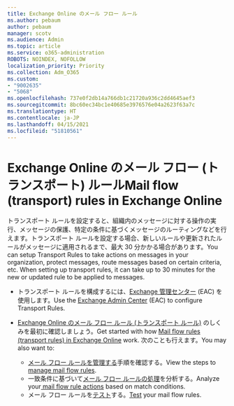 ```yaml
---
title: Exchange Online のメール フロー ルール
ms.author: pebaum
author: pebaum
manager: scotv
ms.audience: Admin
ms.topic: article
ms.service: o365-administration
ROBOTS: NOINDEX, NOFOLLOW
localization_priority: Priority
ms.collection: Adm_O365
ms.custom:
- "9002635"
- "5068"
ms.openlocfilehash: 737e0f2db14a766db1c21720a936c2dd4645aef3
ms.sourcegitcommit: 8bc60ec34bc1e40685e3976576e04a2623f63a7c
ms.translationtype: HT
ms.contentlocale: ja-JP
ms.lasthandoff: 04/15/2021
ms.locfileid: "51810561"
---
```

# <a name="mail-flow-transport-rules-in-exchange-online"></a><span data-ttu-id="c78e5-102">Exchange Online のメール フロー (トランスポート) ルール</span><span class="sxs-lookup"><span data-stu-id="c78e5-102">Mail flow (transport) rules in Exchange Online</span></span>

<span data-ttu-id="c78e5-103">トランスポート ルールを設定すると、組織内のメッセージに対する操作の実行、メッセージの保護、特定の条件に基づくメッセージのルーティングなどを行えます。トランスポート ルールを設定する場合、新しいルールや更新されたルールがメッセージに適用されるまで、最大 30 分かかる場合があります。</span><span class="sxs-lookup"><span data-stu-id="c78e5-103">You can setup Transport Rules to take actions on messages in your organization, protect messages, route messages based on certain criteria, etc.  When setting up transport rules, it can take up to 30 minutes for the new or updated rule to be applied to messages.</span></span>

- <span data-ttu-id="c78e5-104">トランスポート ルールを構成するには、[Exchange 管理センター](https://go.microsoft.com/fwlink/p/?linkid=834822) (EAC) を使用します。</span><span class="sxs-lookup"><span data-stu-id="c78e5-104">Use the [Exchange Admin Center](https://go.microsoft.com/fwlink/p/?linkid=834822) (EAC) to configure Transport Rules.</span></span>

- <span data-ttu-id="c78e5-105">[Exchange Online のメール フロー ルール (トランスポート ルール)](https://docs.microsoft.com/exchange/security-and-compliance/mail-flow-rules/mail-flow-rules) のしくみを最初に確認しましょう。</span><span class="sxs-lookup"><span data-stu-id="c78e5-105">Get started with how [Mail flow rules (transport rules) in Exchange Online](https://docs.microsoft.com/exchange/security-and-compliance/mail-flow-rules/mail-flow-rules) work.</span></span> <span data-ttu-id="c78e5-106">次のことも行えます。</span><span class="sxs-lookup"><span data-stu-id="c78e5-106">You may also want to:</span></span>

    - <span data-ttu-id="c78e5-107">[メール フロー ルールを管理する](https://docs.microsoft.com/exchange/security-and-compliance/mail-flow-rules/manage-mail-flow-rules)手順を確認する。</span><span class="sxs-lookup"><span data-stu-id="c78e5-107">View the steps to [manage mail flow rules](https://docs.microsoft.com/exchange/security-and-compliance/mail-flow-rules/manage-mail-flow-rules).</span></span>
    - <span data-ttu-id="c78e5-108">一致条件に基づいて[メール フロー ルールの処理](https://docs.microsoft.com/exchange/security-and-compliance/mail-flow-rules/mail-flow-rule-actions)を分析する。</span><span class="sxs-lookup"><span data-stu-id="c78e5-108">Analyze your[ mail flow rule actions](https://docs.microsoft.com/exchange/security-and-compliance/mail-flow-rules/mail-flow-rule-actions) based on match conditions.</span></span>
    - <span data-ttu-id="c78e5-109">メール フロー ルールを[テスト](https://docs.microsoft.com/exchange/security-and-compliance/mail-flow-rules/test-mail-flow-rules)する。</span><span class="sxs-lookup"><span data-stu-id="c78e5-109">[Test](https://docs.microsoft.com/exchange/security-and-compliance/mail-flow-rules/test-mail-flow-rules) your mail flow rules.</span></span>
